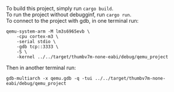 To build this project, simply run `cargo build`. <br />
To run the project without debugginf, run `cargo run`. <br />
To connect to the project with gdb, in one terminal run:
```
qemu-system-arm -M lm3s6965evb \
    -cpu cortex-m3 \
    -serial stdio \
    -gdb tcp::3333 \
    -S \
    -kernel ../../target/thumbv7m-none-eabi/debug/qemu_project
```
Then in another terminal run:
```
gdb-multiarch -x qemu.gdb -q -tui ../../target/thumbv7m-none-eabi/debug/qemu_project
```
